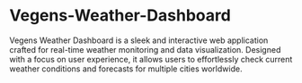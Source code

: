 # Vegens-Weather-Dashboard
Vegens Weather Dashboard is a sleek and interactive web application crafted for real-time weather monitoring and data visualization. Designed with a focus on user experience, it allows users to effortlessly check current weather conditions and forecasts for multiple cities worldwide.

